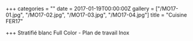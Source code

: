 +++
categories = ""
date = 2017-01-19T00:00:00Z
gallery = ["/MO17-01.jpg", "/MO17-02.jpg", "/MO17-03.jpg", "/MO17-04.jpg"]
title = "Cuisine FER17"

+++
Stratifié blanc Full Color - Plan de travail Inox